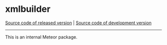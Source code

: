 # xmlbuilder
[Source code of released version](https://github.com/meteor/meteor/tree/master/packages/xmlbuilder) | [Source code of development version](https://github.com/meteor/meteor/tree/devel/packages/xmlbuilder)
***

This is an internal Meteor package.